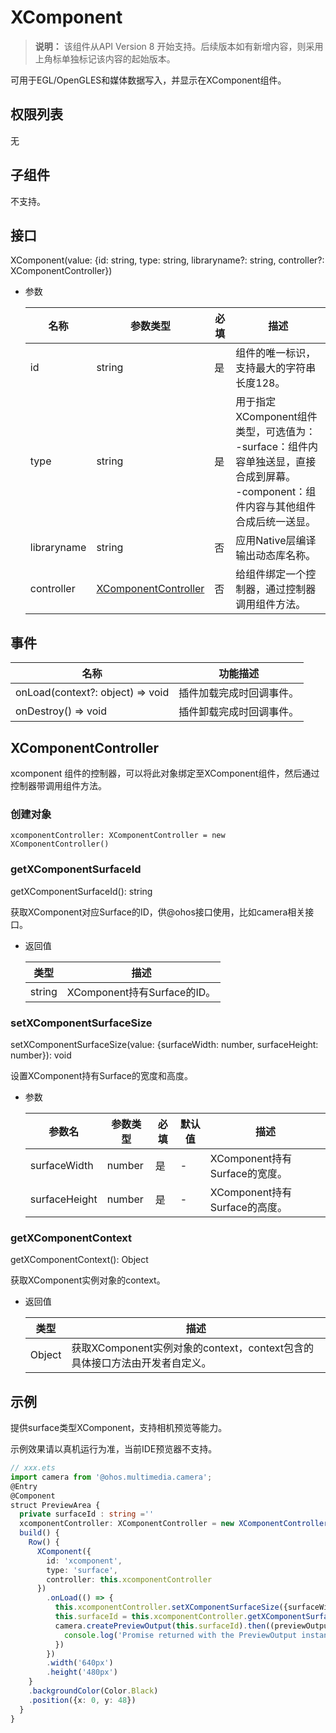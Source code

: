# XComponent

  >  **说明：**
  >  该组件从API Version 8 开始支持。后续版本如有新增内容，则采用上角标单独标记该内容的起始版本。   

  可用于EGL/OpenGLES和媒体数据写入，并显示在XComponent组件。

## 权限列表

  无

## 子组件

  不支持。

## 接口

  XComponent\(value: {id: string, type: string, libraryname?: string, controller?: XComponentController}\)

  - 参数

    | 名称          | 参数类型                                     | 必填   | 描述                                       |
    | ----------- | ---------------------------------------- | ---- | ---------------------------------------- |
    | id          | string                                   | 是    | 组件的唯一标识，支持最大的字符串长度128。                   |
    | type        | string                                   | 是    | 用于指定XComponent组件类型，可选值为：<br/>-surface：组件内容单独送显，直接合成到屏幕。<br/>-component：组件内容与其他组件合成后统一送显。 |
    | libraryname | string                                   | 否    | 应用Native层编译输出动态库名称。                      |
    | controller  | [XComponentController](#XComponentController) | 否    | 给组件绑定一个控制器，通过控制器调用组件方法。                  |


## 事件

| 名称                               | 功能描述         |
| -------------------------------- | ------------ |
| onLoad(context?: object) => void | 插件加载完成时回调事件。 |
| onDestroy() => void              | 插件卸载完成时回调事件。 |

## XComponentController

xcomponent 组件的控制器，可以将此对象绑定至XComponent组件，然后通过控制器带调用组件方法。

### 创建对象

```
xcomponentController: XComponentController = new XComponentController()
```

### getXComponentSurfaceId

getXComponentSurfaceId(): string

获取XComponent对应Surface的ID，供@ohos接口使用，比如camera相关接口。

  - 返回值

    | 类型     | 描述                      |
    | ------ | ----------------------- |
    | string | XComponent持有Surface的ID。 |

### setXComponentSurfaceSize

setXComponentSurfaceSize(value: {surfaceWidth: number, surfaceHeight: number}): void

设置XComponent持有Surface的宽度和高度。

- 参数

  | 参数名           | 参数类型   | 必填   | 默认值  | 描述                      |
  | ------------- | ------ | ---- | ---- | ----------------------- |
  | surfaceWidth  | number | 是    | -    | XComponent持有Surface的宽度。 |
  | surfaceHeight | number | 是    | -    | XComponent持有Surface的高度。 |

### getXComponentContext

getXComponentContext(): Object

获取XComponent实例对象的context。

- 返回值

  | 类型     | 描述                                       |
  | ------ | ---------------------------------------- |
  | Object | 获取XComponent实例对象的context，context包含的具体接口方法由开发者自定义。 |

## 示例

提供surface类型XComponent，支持相机预览等能力。  

示例效果请以真机运行为准，当前IDE预览器不支持。

```ts
// xxx.ets
import camera from '@ohos.multimedia.camera';
@Entry
@Component
struct PreviewArea {
  private surfaceId : string =''
  xcomponentController: XComponentController = new XComponentController()
  build() {
    Row() {
      XComponent({
        id: 'xcomponent',
        type: 'surface',
        controller: this.xcomponentController
      })
        .onLoad(() => {
          this.xcomponentController.setXComponentSurfaceSize({surfaceWidth:1920,surfaceHeight:1080});
          this.surfaceId = this.xcomponentController.getXComponentSurfaceId();
          camera.createPreviewOutput(this.surfaceId).then((previewOutput) => {
            console.log('Promise returned with the PreviewOutput instance');
          })
        })
        .width('640px')
        .height('480px')
    }
    .backgroundColor(Color.Black)
    .position({x: 0, y: 48})
  }
}
```